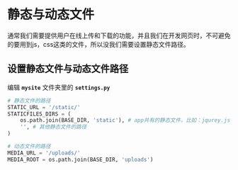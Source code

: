 # 静态与动态文件
通常我们需要提供用户在线上传和下载的功能，并且我们在开发网页时，不可避免的要用到js，css这类的文件，所以没我们需要设置静态文件路径。

## 设置静态文件与动态文件路径
编辑 **`mysite`** 文件夹里的 **`settings.py`**
```py
# 静态文件的路径
STATIC_URL = '/static/'
STATICFILES_DIRS = (
    os.path.join(BASE_DIR, 'static'), # app共有的静态文件，比如：jqurey.js
    '', # 其他静态文件的路径
)

# 动态文件的路径
MEDIA_URL = '/uploads/'
MEDIA_ROOT = os.path.join(BASE_DIR, 'uploads')
```

